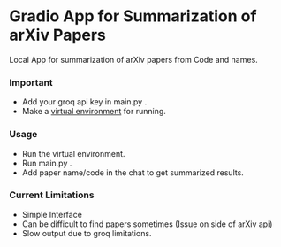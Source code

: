 # Gradio App for Summarization of arXiv Papers

Local App for summarization of arXiv papers from Code and names.


### Important
- Add your groq api key in main.py .
- Make a [virtual environment](https://www.freecodecamp.org/news/how-to-setup-virtual-environments-in-python/) for running.

### Usage
- Run the virtual environment.
- Run main.py .
- Add paper name/code in the chat to get summarized results.

### Current Limitations
- Simple Interface
- Can be difficult to find papers sometimes (Issue on side of arXiv api)
- Slow output due to groq limitations.

